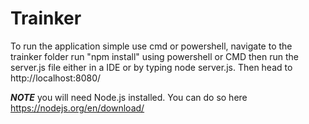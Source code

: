 # Trainker
To run the application simple use cmd or powershell, navigate to the trainker folder run "npm install" using powershell or CMD then run the server.js file either in a IDE or by typing node server.js. Then head to http://localhost:8080/

***NOTE*** you will need Node.js installed. You can do so here https://nodejs.org/en/download/
